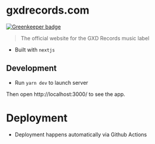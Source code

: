 # gxdrecords.com

[![Greenkeeper badge](https://badges.greenkeeper.io/GlobexDesignsInc/gxdrecords.com.svg)](https://greenkeeper.io/)

> The official website for the GXD Records music label

- Built with `nextjs`

## Development

- Run `yarn dev` to launch server

Then open http://localhost:3000/ to see the app.

# Deployment

- Deployment happens automatically via Github Actions

